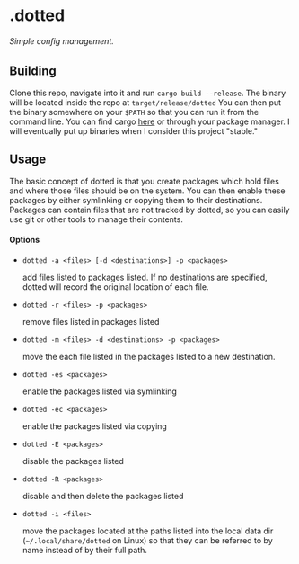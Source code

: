 # .dotted
###### Simple config management.

## Building
Clone this repo, navigate into it and run `cargo build --release`. The binary will be located inside the repo at `target/release/dotted` You can then put the binary somewhere on your `$PATH` so that you can run it from the command line. You can find cargo [here](https://www.rust-lang.org/tools/install) or through your package manager. I will eventually put up binaries when I consider this project "stable."
## Usage
The basic concept of dotted is that you create packages which hold files and where those files should be on the system. You can then enable these packages by either symlinking or copying them to their destinations. Packages can contain files that are not tracked by dotted, so you can easily use git or other tools to manage their contents.
#### Options
* `dotted -a <files> [-d <destinations>] -p <packages>`

    add files listed to packages listed. If no destinations are specified, dotted will record the original location of each file.
    
* `dotted -r <files> -p <packages>` 

    remove files listed in packages listed
    
* `dotted -m <files> -d <destinations> -p <packages>` 

    move the each file listed in the packages listed to a new destination.
    
* `dotted -es <packages>`

    enable the packages listed via symlinking

* `dotted -ec <packages>`

    enable the packages listed via copying

* `dotted -E <packages>`

    disable the packages listed

* `dotted -R <packages>`

    disable and then delete the packages listed

* `dotted -i <files>`

    move the packages located at the paths listed into the local data dir (`~/.local/share/dotted` on Linux) so that they can be referred to by name instead of by their full path.
